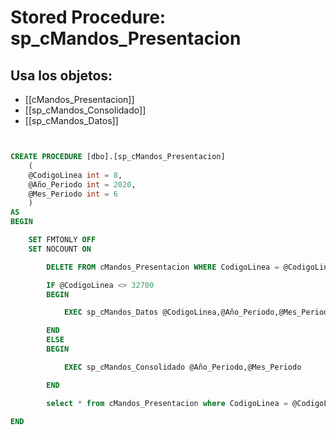 # Stored Procedure: sp_cMandos_Presentacion

## Usa los objetos:
- [[cMandos_Presentacion]]
- [[sp_cMandos_Consolidado]]
- [[sp_cMandos_Datos]]

```sql


CREATE PROCEDURE [dbo].[sp_cMandos_Presentacion] 
	(
	@CodigoLinea int = 8, 
	@Año_Periodo int = 2020,
	@Mes_Periodo int = 6
	)
AS
BEGIN

	SET FMTONLY OFF
	SET NOCOUNT ON

		DELETE FROM cMandos_Presentacion WHERE CodigoLinea = @CodigoLinea and Año = @Año_Periodo and Mes = @Mes_Periodo 

		IF @CodigoLinea <> 32700
		BEGIN

			EXEC sp_cMandos_Datos @CodigoLinea,@Año_Periodo,@Mes_Periodo

		END
		ELSE
		BEGIN

			EXEC sp_cMandos_Consolidado @Año_Periodo,@Mes_Periodo

		END

		select * from cMandos_Presentacion where CodigoLinea = @CodigoLinea and Año = @Año_Periodo and Mes = @Mes_Periodo order by CodigoTipo,CodigoRenglon

END

```
